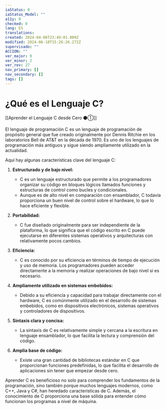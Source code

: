 ```yaml
---
iaStatus: 0
iaStatus_Model: ""
a11y: 0
checked: 0
lang: ES
translations: 
created: 2024-04-06T23:49:01.009Z
modified: 2024-06-10T15:26:26.272Z
supervisado: ""
ACCION: ""
ver_major: 0
ver_minor: 2
ver_rev: 27
nav_primary: []
nav_secondary: []
tags: []
---
```

# ¿Qué es el Lenguaje C?

[[Aprender el Lenguaje C desde Cero ⚫①]]

El lenguaje de programación C es un lenguaje de programación de propósito general que fue creado originalmente por Dennis Ritchie en los laboratorios Bell de AT&T en la década de 1970. Es uno de los lenguajes de programación más antiguos y sigue siendo ampliamente utilizado en la actualidad.

Aquí hay algunas características clave del lenguaje C:

1. **Estructurado y de bajo nivel:**
   - C es un lenguaje estructurado que permite a los programadores organizar su código en bloques lógicos llamados funciones y estructuras de control como bucles y condicionales.
   - Aunque es de alto nivel en comparación con ensamblador, C todavía proporciona un buen nivel de control sobre el hardware, lo que lo hace eficiente y flexible.

2. **Portabilidad:**
   - C fue diseñado originalmente para ser independiente de la plataforma, lo que significa que el código escrito en C puede ejecutarse en diferentes sistemas operativos y arquitecturas con relativamente pocos cambios.

3. **Eficiencia:**
   - C es conocido por su eficiencia en términos de tiempo de ejecución y uso de memoria. Los programadores pueden acceder directamente a la memoria y realizar operaciones de bajo nivel si es necesario.

4. **Ampliamente utilizado en sistemas embebidos:**
   - Debido a su eficiencia y capacidad para trabajar directamente con el hardware, C es comúnmente utilizado en el desarrollo de sistemas embebidos, como en dispositivos electrónicos, sistemas operativos y controladores de dispositivos.

5. **Sintaxis clara y concisa:**
   - La sintaxis de C es relativamente simple y cercana a la escritura en lenguaje ensamblador, lo que facilita la lectura y comprensión del código.

6. **Amplia base de código:**
   - Existe una gran cantidad de bibliotecas estándar en C que proporcionan funciones predefinidas, lo que facilita el desarrollo de aplicaciones sin tener que empezar desde cero.

Aprender C es beneficioso no solo para comprender los fundamentos de la programación, sino también porque muchos lenguajes modernos, como C++, Java y C#, han heredado características de C. Además, el conocimiento de C proporciona una base sólida para entender cómo funcionan los programas a nivel de máquina.